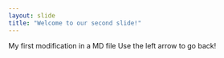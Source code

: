 ```yaml
---
layout: slide
title: "Welcome to our second slide!"
---
```

My first modification in a MD file
Use the left arrow to go back!